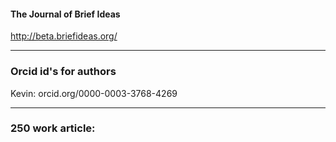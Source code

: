 
#### The Journal of Brief Ideas
http://beta.briefideas.org/

------
### Orcid id's for authors
Kevin: orcid.org/0000-0003-3768-4269

------
### 250 work article: 
